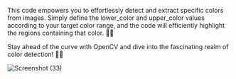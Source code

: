 This code empowers you to effortlessly detect and extract specific colors from images. Simply define the lower_color and upper_color values according to your target color range, and the code will efficiently highlight the regions containing that color. 🎨👀

Stay ahead of the curve with OpenCV and dive into the fascinating realm of color detection! 💪🌟

![Screenshot (33)](https://github.com/prashanth-githubuser/Computer-Vision/assets/120344718/495503b5-3823-4616-812a-fe9eab89e75e)

